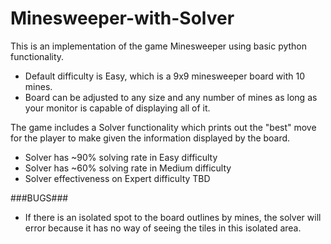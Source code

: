 # Minesweeper-with-Solver
This is an implementation of the game Minesweeper using basic python functionality.
- Default difficulty is Easy, which is a 9x9 minesweeper board with 10 mines.
- Board can be adjusted to any size and any number of mines as long as your monitor is capable of displaying all of it.

The game includes a Solver functionality which prints out the "best" move for the player to make given the information displayed by the board. 
- Solver has ~90% solving rate in Easy difficulty
- Solver has ~60% solving rate in Medium difficulty
- Solver effectiveness on Expert difficulty TBD

###BUGS###
- If there is an isolated spot to the board outlines by mines, the solver will error because it has no way of seeing the tiles in this isolated area.
